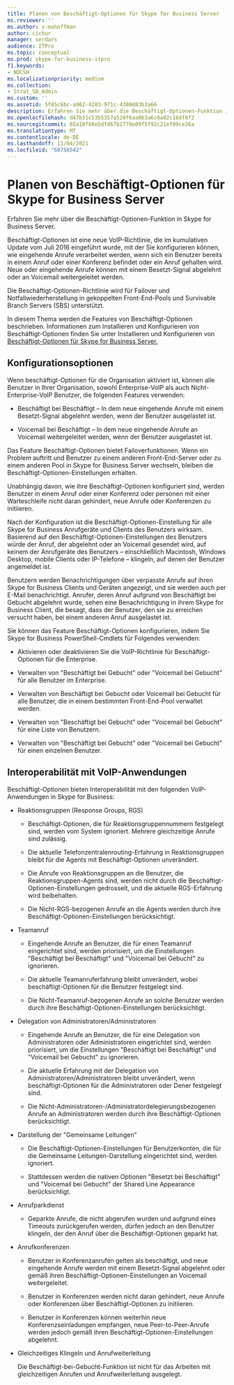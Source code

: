 ```yaml
---
title: Planen von Beschäftigt-Optionen für Skype for Business Server
ms.reviewer: ''
ms.author: v-mahoffman
author: cichur
manager: serdars
audience: ITPro
ms.topic: conceptual
ms.prod: skype-for-business-itpro
f1.keywords:
- NOCSH
ms.localizationpriority: medium
ms.collection:
- Strat_SB_Admin
ms.custom: ''
ms.assetid: 5f85c6bc-a962-4283-971c-4380d83b3a66
description: Erfahren Sie mehr über die Beschäftigt-Optionen-Funktion in Skype for Business Server.
ms.openlocfilehash: d47b31c53b5357a520f6aa0b3a6c0a02c18df8f2
ms.sourcegitcommit: 65a10f80e5dfd67b2778e09f5f92c21ef09ce36a
ms.translationtype: MT
ms.contentlocale: de-DE
ms.lasthandoff: 11/04/2021
ms.locfileid: "60756542"
---
```

# <a name="plan-for-busy-options-for-skype-for-business-server"></a>Planen von Beschäftigt-Optionen für Skype for Business Server
 
Erfahren Sie mehr über die Beschäftigt-Optionen-Funktion in Skype for Business Server.
  
Beschäftigt-Optionen ist eine neue VoIP-Richtlinie, die im kumulativen Update vom Juli 2016 eingeführt wurde, mit der Sie konfigurieren können, wie eingehende Anrufe verarbeitet werden, wenn sich ein Benutzer bereits in einem Anruf oder einer Konferenz befindet oder ein Anruf gehalten wird. Neue oder eingehende Anrufe können mit einem Besetzt-Signal abgelehnt oder an Voicemail weitergeleitet werden. 
  
Die Beschäftigt-Optionen-Richtlinie wird für Failover und Notfallwiederherstellung in gekoppelten Front-End-Pools und Survivable Branch Servers (SBS) unterstützt.
  
In diesem Thema werden die Features von Beschäftigt-Optionen beschrieben. Informationen zum Installieren und Konfigurieren von Beschäftigt-Optionen finden Sie unter Installieren und Konfigurieren von [Beschäftigt-Optionen für Skype for Business Server.](../../deploy/deploy-enterprise-voice/install-and-configure-busy-options.md)
  
## <a name="configuration-options"></a>Konfigurationsoptionen

Wenn beschäftigt-Optionen für die Organisation aktiviert ist, können alle Benutzer in Ihrer Organisation, sowohl Enterprise-VoIP als auch Nicht-Enterprise-VoIP Benutzer, die folgenden Features verwenden:
  
- Beschäftigt bei Beschäftigt – In dem neue eingehende Anrufe mit einem Besetzt-Signal abgelehnt werden, wenn der Benutzer ausgelastet ist.
    
- Voicemail bei Beschäftigt – In dem neue eingehende Anrufe an Voicemail weitergeleitet werden, wenn der Benutzer ausgelastet ist.
    
Das Feature Beschäftigt-Optionen bietet Failoverfunktionen. Wenn ein Problem auftritt und Benutzer zu einem anderen Front-End-Server oder zu einem anderen Pool in Skype for Business Server wechseln, bleiben die Beschäftigt-Optionen-Einstellungen erhalten.
  
Unabhängig davon, wie ihre Beschäftigt-Optionen konfiguriert sind, werden Benutzer in einem Anruf oder einer Konferenz oder personen mit einer Warteschleife nicht daran gehindert, neue Anrufe oder Konferenzen zu initiieren. 
  
Nach der Konfiguration ist die Beschäftigt-Optionen-Einstellung für alle Skype for Business Anrufgeräte und Clients des Benutzers wirksam. Basierend auf den Beschäftigt-Optionen-Einstellungen des Benutzers würde der Anruf, der abgelehnt oder an Voicemail gesendet wird, auf keinem der Anrufgeräte des Benutzers – einschließlich Macintosh, Windows Desktop, mobile Clients oder IP-Telefone – klingeln, auf denen der Benutzer angemeldet ist. 
  
Benutzern werden Benachrichtigungen über verpasste Anrufe auf ihren Skype for Business Clients und Geräten angezeigt, und sie werden auch per E-Mail benachrichtigt. Anrufer, deren Anruf aufgrund von Beschäftigt bei Gebucht abgelehnt wurde, sehen eine Benachrichtigung in ihrem Skype for Business Client, die besagt, dass der Benutzer, den sie zu erreichen versucht haben, bei einem anderen Anruf ausgelastet ist.
  
Sie können das Feature Beschäftigt-Optionen konfigurieren, indem Sie Skype for Business PowerShell-Cmdlets für Folgendes verwenden:
  
- Aktivieren oder deaktivieren Sie die VoIP-Richtlinie für Beschäftigt-Optionen für die Enterprise.
    
- Verwalten von "Beschäftigt bei Gebucht" oder "Voicemail bei Gebucht" für alle Benutzer im Enterprise.
    
- Verwalten von Beschäftigt bei Gebucht oder Voicemail bei Gebucht für alle Benutzer, die in einem bestimmten Front-End-Pool verwaltet werden.
    
- Verwalten von "Beschäftigt bei Gebucht" oder "Voicemail bei Gebucht" für eine Liste von Benutzern.
    
- Verwalten von "Beschäftigt bei Gebucht" oder "Voicemail bei Gebucht" für einen einzelnen Benutzer.
    
## <a name="interoperability-with-voice-applications"></a>Interoperabilität mit VoIP-Anwendungen

Beschäftigt-Optionen bieten Interoperabilität mit den folgenden VoIP-Anwendungen in Skype for Business:
  
- Reaktionsgruppen (Response Groups, RGS)
    
  - Beschäftigt-Optionen, die für Reaktionsgruppennummern festgelegt sind, werden vom System ignoriert. Mehrere gleichzeitige Anrufe sind zulässig. 
    
  - Die aktuelle Telefonzentralenrouting-Erfahrung in Reaktionsgruppen bleibt für die Agents mit Beschäftigt-Optionen unverändert.
    
  - Die Anrufe von Reaktionsgruppen an die Benutzer, die Reaktionsgruppen-Agents sind, werden nicht durch die Beschäftigt-Optionen-Einstellungen gedrosselt, und die aktuelle RGS-Erfahrung wird beibehalten.
    
  - Die Nicht-RGS-bezogenen Anrufe an die Agents werden durch ihre Beschäftigt-Optionen-Einstellungen berücksichtigt.
    
- Teamanruf
    
  - Eingehende Anrufe an Benutzer, die für einen Teamanruf eingerichtet sind, werden priorisiert, um die Einstellungen "Beschäftigt bei Beschäftigt" und "Voicemail bei Gebucht" zu ignorieren.
    
  - Die aktuelle Teamanruferfahrung bleibt unverändert, wobei beschäftigt-Optionen für die Benutzer festgelegt sind.
    
  - Die Nicht-Teamanruf-bezogenen Anrufe an solche Benutzer werden durch ihre Beschäftigt-Optionen-Einstellungen berücksichtigt.
    
- Delegation von Administratoren/Administratoren 
    
  - Eingehende Anrufe an Benutzer, die für eine Delegation von Administratoren oder Administratoren eingerichtet sind, werden priorisiert, um die Einstellungen "Beschäftigt bei Beschäftigt" und "Voicemail bei Gebucht" zu ignorieren.
    
  - Die aktuelle Erfahrung mit der Delegation von Administratoren/Administratoren bleibt unverändert, wenn beschäftigt-Optionen für die Administratoren oder Dener festgelegt sind.
    
  - Die Nicht-Administratoren-/Administratordelegierungsbezogenen Anrufe an Administratoren werden durch ihre Beschäftigt-Optionen berücksichtigt.
    
- Darstellung der "Gemeinsame Leitungen" 
    
  - Die Beschäftigt-Optionen-Einstellungen für Benutzerkonten, die für die Gemeinsame Leitungen-Darstellung eingerichtet sind, werden ignoriert. 
    
  - Stattdessen werden die nativen Optionen "Besetzt bei Beschäftigt" und "Voicemail bei Gebucht" der Shared Line Appearance berücksichtigt.
    
- Anrufparkdienst 
    
  - Geparkte Anrufe, die nicht abgerufen wurden und aufgrund eines Timeouts zurückgerufen werden, dürfen jedoch an den Benutzer klingeln, der den Anruf über die Beschäftigt-Optionen geparkt hat. 
    
- Anrufkonferenzen
    
  - Benutzer in Konferenzanrufen gelten als beschäftigt, und neue eingehende Anrufe werden mit einem Besetzt-Signal abgelehnt oder gemäß ihren Beschäftigt-Optionen-Einstellungen an Voicemail weitergeleitet.
    
  - Benutzer in Konferenzen werden nicht daran gehindert, neue Anrufe oder Konferenzen über Beschäftigt-Optionen zu initiieren.
    
  - Benutzer in Konferenzen können weiterhin neue Konferenzseinladungen empfangen, neue Peer-to-Peer-Anrufe werden jedoch gemäß ihren Beschäftigt-Optionen-Einstellungen abgelehnt.
    
- Gleichzeitiges Klingeln und Anrufweiterleitung
    
    Die Beschäftigt-bei-Gebucht-Funktion ist nicht für das Arbeiten mit gleichzeitigen Anrufen und Anrufweiterleitung ausgelegt.
    

